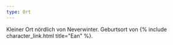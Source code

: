 ```yaml
---
type: Ort
---
```


Kleiner Ort nördlich von Neverwinter. Geburtsort von {% include character_link.html title="Ean" %}.
